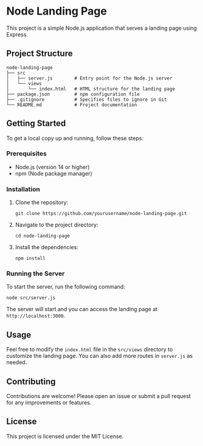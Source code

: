 # Node Landing Page

This project is a simple Node.js application that serves a landing page using Express. 

## Project Structure

```
node-landing-page
├── src
│   ├── server.js        # Entry point for the Node.js server
│   └── views
│       └── index.html   # HTML structure for the landing page
├── package.json         # npm configuration file
├── .gitignore           # Specifies files to ignore in Git
└── README.md            # Project documentation
```

## Getting Started

To get a local copy up and running, follow these steps:

### Prerequisites

- Node.js (version 14 or higher)
- npm (Node package manager)

### Installation

1. Clone the repository:
   ```
   git clone https://github.com/yourusername/node-landing-page.git
   ```

2. Navigate to the project directory:
   ```
   cd node-landing-page
   ```

3. Install the dependencies:
   ```
   npm install
   ```

### Running the Server

To start the server, run the following command:
```
node src/server.js
```

The server will start and you can access the landing page at `http://localhost:3000`.

## Usage

Feel free to modify the `index.html` file in the `src/views` directory to customize the landing page. You can also add more routes in `server.js` as needed.

## Contributing

Contributions are welcome! Please open an issue or submit a pull request for any improvements or features.

## License

This project is licensed under the MIT License.